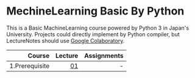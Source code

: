 # MechineLearning Basic By Python

This is a Basic MachineLearning course powered by Python 3 in Japan's University.
Projects could directly implement by Python compiler, but LectureNotes should use [Google Colaboratory](https://colab.research.google.com/).

Course|Lecture|Assignments
--:|--:|--:
1.Prerequisite  | [01](https://github.com/PeterWrighten/MachineLearning/tree/main/MechineLearning-Python/1.Prerequisite)  | - 
